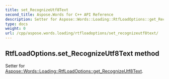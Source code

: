 ```yaml
---
title: set_RecognizeUtf8Text
second_title: Aspose.Words for C++ API Reference
description: Setter for Aspose::Words::Loading::RtfLoadOptions::get_RecognizeUtf8Text. 
type: docs
weight: 0
url: /cpp/aspose.words.loading/rtfloadoptions/set_recognizeutf8text/
---
```

## RtfLoadOptions.set_RecognizeUtf8Text method


Setter for [Aspose::Words::Loading::RtfLoadOptions::get_RecognizeUtf8Text](./get_recognizeutf8text/).

